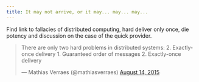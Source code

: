 ```yaml
---
title: It may not arrive, or it may... may... may...
---
```

Find link to fallacies of distributed computing, hard deliver only once, die potency and discussion on the case of the quick provider.

<blockquote class="twitter-tweet" data-lang="en"><p lang="en" dir="ltr">There are only two hard problems in distributed systems: 2. Exactly-once delivery 1. Guaranteed order of messages 2. Exactly-once delivery</p>&mdash; Mathias Verraes (@mathiasverraes) <a href="https://twitter.com/mathiasverraes/status/632260618599403520">August 14, 2015</a></blockquote> <script async src="//platform.twitter.com/widgets.js" charset="utf-8"></script>
